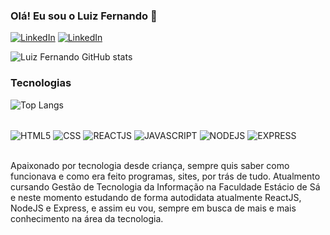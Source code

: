 ### Olá! Eu sou o Luiz Fernando 👋

[![LinkedIn](https://img.shields.io/badge/LinkedIn-0077B5?style=for-the-badge&logo=linkedin&logoColor=white)](https://www.linkedin.com/in/luizfsb/)
[![LinkedIn](https://img.shields.io/badge/Portfolio-FF5722?style=for-the-badge&logo=blogger&logoColor=white)](https://luizfernandosb.github.io/luizfernando-portfolio//)


![Luiz Fernando GitHub stats](https://github-readme-stats.vercel.app/api?username=luizfernandosb&show_icons=true&theme=dracula)

### Tecnologias

![Top Langs](https://github-readme-stats.vercel.app/api/top-langs/?username=luizfernandosb&hide_progress=compact)

<div style="display: inline_block"><br/>
<img align="center" alt="HTML5" src="https://img.shields.io/badge/HTML5-E34F26?style=for-the-badge&logo=html5&logoColor=white">
<img align="center" alt="CSS" src="https://img.shields.io/badge/CSS3-1572B6?style=for-the-badge&logo=css3&logoColor=white">
<img align="center" alt="REACTJS" src="https://img.shields.io/badge/React-20232A?style=for-the-badge&logo=react&logoColor=61DAFB">
<img align="center" alt="JAVASCRIPT" src="https://img.shields.io/badge/JavaScript-F7DF1E?style=for-the-badge&logo=javascript&logoColor=black">
<img align="center" alt="NODEJS" src="https://img.shields.io/badge/Node.js-43853D?style=for-the-badge&logo=node.js&logoColor=white">
<img align="center" alt="EXPRESS" src="https://img.shields.io/badge/Express.js-404D59?style=for-the-badge">
</div><br/>

Apaixonado por tecnologia desde criança, sempre quis saber como funcionava e como era feito programas, sites, por trás de tudo. Atualmento cursando Gestão de Tecnologia da Informação na Faculdade Estácio de Sá e neste momento estudando de forma autodidata atualmente ReactJS, NodeJS e Express, e assim eu vou, sempre em busca de mais e mais conhecimento na área da tecnologia.

